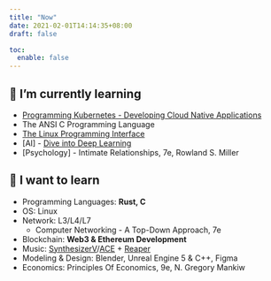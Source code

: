 ```yaml
---
title: "Now"
date: 2021-02-01T14:14:35+08:00
draft: false

toc:
  enable: false
---
```


## 🌱 I’m currently learning

- [Programming Kubernetes - Developing Cloud Native Applications](https://programming-kubernetes.info/)
- The ANSI C Programming Language
- [The Linux Programming Interface](https://man7.org/tlpi/)
- [AI] - [Dive into Deep Learning](https://github.com/d2l-ai/d2l-en)
- [Psychology] - Intimate Relationships, 7e, Rowland S. Miller

## 🤤 I want to learn

- Programming Languages: **Rust, C**
- OS: Linux
- Network: L3/L4/L7
  - Computer Networking - A Top-Down Approach, 7e
- Blockchain: **Web3 & Ethereum Development**
- Music: [SynthesizerV](https://dreamtonics.com/en/synthesizerv/)/[ACE](https://space.bilibili.com/418030) + [Reaper](https://www.reaper.fm)
- Modeling & Design: Blender, Unreal Engine 5 & C++, Figma
- Economics: Principles Of Economics, 9e, N. Gregory Mankiw

